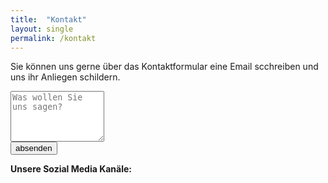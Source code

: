 ```yaml
---
title:  "Kontakt"
layout: single
permalink: /kontakt
---
```


Sie können uns gerne über das Kontaktformular eine Email scchreiben und uns ihr Anliegen schildern. 
  
<form autocomplete="off" action="mailto:tim-martin.melchert@outlook.com" method="post">
<textarea type="text" name="content" cols="16" rows="5" placeholder="Was wollen Sie uns sagen?"></textarea><br>
<input type="Submit" name="absenden" value="absenden">
</form>

<b> Unsere Sozial Media Kanäle:<b>

